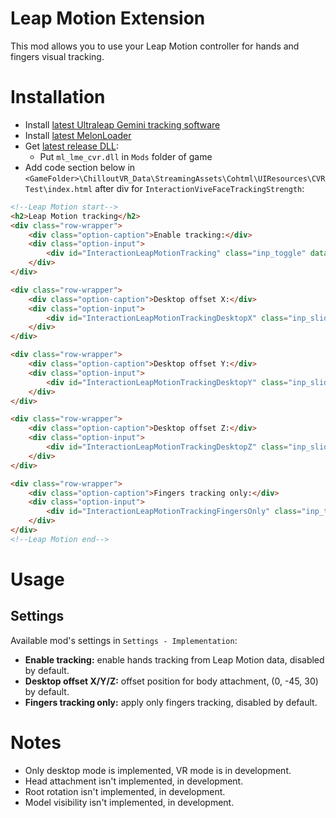 # Leap Motion Extension
This mod allows you to use your Leap Motion controller for hands and fingers visual tracking.

# Installation
* Install [latest Ultraleap Gemini tracking software](https://developer.leapmotion.com/tracking-software-download)
* Install [latest MelonLoader](https://github.com/LavaGang/MelonLoader)
* Get [latest release DLL](../../../releases/latest):
  * Put `ml_lme_cvr.dll` in `Mods` folder of game
* Add code section below in `<GameFolder>\ChilloutVR_Data\StreamingAssets\Cohtml\UIResources\CVRTest\index.html` after div for `InteractionViveFaceTrackingStrength`:
```html
<!--Leap Motion start-->
<h2>Leap Motion tracking</h2>
<div class="row-wrapper">
    <div class="option-caption">Enable tracking:</div>
    <div class="option-input">
        <div id="InteractionLeapMotionTracking" class="inp_toggle" data-current="false" data-saveOnChange="true"></div>
    </div>
</div>

<div class="row-wrapper">
    <div class="option-caption">Desktop offset X:</div>
    <div class="option-input">
        <div id="InteractionLeapMotionTrackingDesktopX" class="inp_slider" data-min="-100" data-max="100" data-current="0" data-saveOnChange="true" data-continuousUpdate="true"></div>
    </div>
</div>

<div class="row-wrapper">
    <div class="option-caption">Desktop offset Y:</div>
    <div class="option-input">
        <div id="InteractionLeapMotionTrackingDesktopY" class="inp_slider" data-min="-100" data-max="100" data-current="-45" data-saveOnChange="true" data-continuousUpdate="true"></div>
    </div>
</div>

<div class="row-wrapper">
    <div class="option-caption">Desktop offset Z:</div>
    <div class="option-input">
        <div id="InteractionLeapMotionTrackingDesktopZ" class="inp_slider" data-min="-100" data-max="100" data-current="30" data-saveOnChange="true" data-continuousUpdate="true"></div>
    </div>
</div>

<div class="row-wrapper">
    <div class="option-caption">Fingers tracking only:</div>
    <div class="option-input">
        <div id="InteractionLeapMotionTrackingFingersOnly" class="inp_toggle" data-current="false" data-saveOnChange="true"></div>
    </div>
</div>
<!--Leap Motion end-->
```

# Usage
## Settings
Available mod's settings in `Settings - Implementation`:
* **Enable tracking:** enable hands tracking from Leap Motion data, disabled by default.
* **Desktop offset X/Y/Z:** offset position for body attachment, (0, -45, 30) by default.
* **Fingers tracking only:** apply only fingers tracking, disabled by default.

# Notes
* Only desktop mode is implemented, VR mode is in development.
* Head attachment isn't implemented, in development.
* Root rotation isn't implemented, in development.
* Model visibility isn't implemented, in development.
